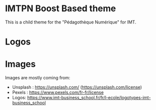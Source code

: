 IMTPN Boost Based theme
==

This is a child theme for the "Pédagothèque Numérique" for IMT.



Logos
==

Images
==

Images are mostly coming from:

* Unsplash : https://unsplash.com/ (https://unsplash.com/license)
* Pexels : https://www.pexels.com/fr-fr/license
* Logos: https://www.imt-business_school.fr/fr/l-ecole/logotypes-imt-business_school